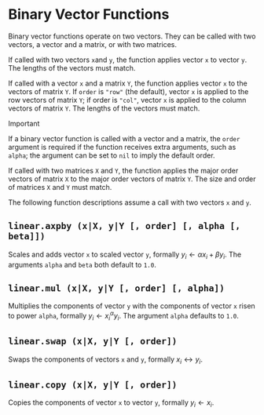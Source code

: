 # Binary Vector Functions

Binary vector functions operate on two vectors. They can be called with two vectors, a vector
and a matrix, or with two matrices.

If called with two vectors `x`and `y`, the function applies vector `x` to vector `y`. The
lengths of the vectors must match.

If called with a vector `x` and a matrix `Y`, the function applies vector `x` to the vectors of
matrix `Y`. If `order` is `"row"` (the default), vector `x` is applied to the row vectors
of matrix `Y`; if order is `"col"`, vector `x` is applied to the column vectors of matrix `Y`. The
lengths of the vectors must match.

> [!IMPORTANT]
> If a binary vector function is called with a vector and a matrix, the `order` argument is
> required if the function receives extra arguments, such as `alpha`; the argument can be set to
> `nil` to imply the default order.

If called with two matrices `X` and `Y`, the function applies the major order vectors of matrix
`X` to the major order vectors of matrix `Y`. The size and order of matrices `X` and `Y` must
match.

The following function descriptions assume a call with two vectors `x` and `y`.


## `linear.axpby (x|X, y|Y [, order] [, alpha [, beta]])`

Scales and adds vector `x` to scaled vector `y`, formally $y_i \leftarrow \alpha x_i + \beta y_i$.
The arguments `alpha` and `beta` both default to `1.0`.


## `linear.mul (x|X, y|Y [, order] [, alpha])`

Multiplies the components of vector `y` with the components of vector `x` risen to power `alpha`,
formally $y_i \leftarrow {x_i}^\alpha y_i$. The argument `alpha` defaults to `1.0`.


## `linear.swap (x|X, y|Y [, order])`

Swaps the components of vectors `x` and `y`, formally $x_i \leftrightarrow y_i$.


## `linear.copy (x|X, y|Y [, order])`

Copies the components of vector `x` to vector `y`, formally $y_i \leftarrow x_i$.
